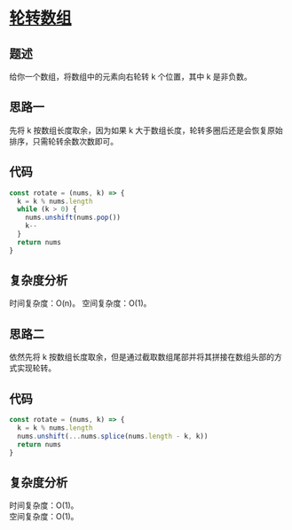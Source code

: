 # [轮转数组](https://leetcode.cn/problems)

## 题述

给你一个数组，将数组中的元素向右轮转 k 个位置，其中 k 是非负数。

## 思路一

先将 k 按数组长度取余，因为如果 k 大于数组长度，轮转多圈后还是会恢复原始排序，只需轮转余数次数即可。

## 代码

```javascript
const rotate = (nums, k) => {
  k = k % nums.length
  while (k > 0) {
    nums.unshift(nums.pop())
    k--
  }
  return nums
}
```

## 复杂度分析

时间复杂度：O(n)。
空间复杂度：O(1)。

## 思路二

依然先将 k 按数组长度取余，但是通过截取数组尾部并将其拼接在数组头部的方式实现轮转。

## 代码

```javascript
const rotate = (nums, k) => {
  k = k % nums.length
  nums.unshift(...nums.splice(nums.length - k, k))
  return nums
}
```

## 复杂度分析

时间复杂度：O(1)。  
空间复杂度：O(1)。

